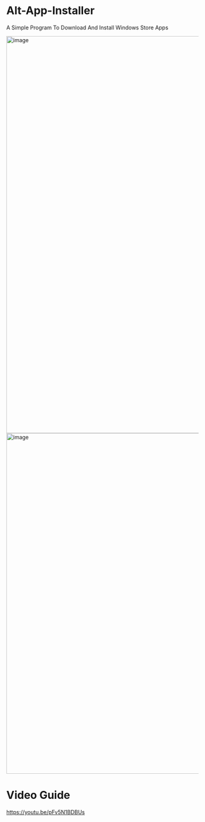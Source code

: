 # Alt-App-Installer
A Simple Program To  Download And Install Windows Store Apps

<img width="1041" alt="image" src="https://user-images.githubusercontent.com/83004520/169115064-b1cf9080-5ef1-425b-b81e-ea69114ae926.png">
<img width="893" alt="image" src="https://user-images.githubusercontent.com/83004520/169115417-15624c09-923d-4be2-a1be-ecdf47c04f24.png">


# Video Guide

https://youtu.be/pFv5N1BDBUs
